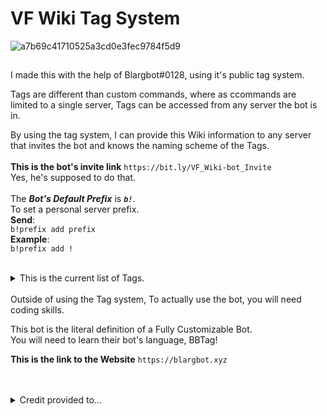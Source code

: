 # VF Wiki Tag System 

![a7b69c41710525a3cd0e3fec9784f5d9](https://user-images.githubusercontent.com/66041755/214806929-c93a9c4f-3be4-46ee-890e-5bd6f2188f24.png)

## 

I made this with the help of Blargbot#0128, using it's public tag system.

Tags are different than custom commands, where as ccommands are limited to a single server, Tags can be accessed from any server the bot is in.

By using the tag system, I can provide this Wiki information to any server that invites the bot and knows the naming scheme of the Tags.
<br><br>
__**This is the bot's invite link**__
```https://bit.ly/VF_Wiki-bot_Invite```<br>Yes, he's supposed to do that. 
<br><br>
The ***Bot's Default Prefix*** is ***`b!`***.<br>
To set a personal server prefix. 
<br>**Send**:<br>```b!prefix add prefix``` <br>**Example**:<br>
```b!prefix add !```
<br><br>
<details>
  <summary>This is the current list of Tags.</summary>
  <p <br>
<br>So the way this works is,<br>
We have the prefix `!`, <br>
Then a lowercase `t`, to define that we are looking for a Tag,<br>
No space in-between the `!` and the `t`.<br>
Space,<br>
`vf-` (obviously the name of the game.)<br>
Then the Tag Name, `fishinfo`.<br><br>So Example:<br> 
!t vf-fishinfo<br><br><br>
Tag List<br>
≠≠≠≠≠≠≠≠≠≠≠≠≠≠≠≠≠≠≠≠≠≠≠≠≠≠≠≠<br>
• vf-badges<br>
• vf-boats<br>
• vf-charms<br>
• vf-clans<br>
• vf-pets<br>
• vf-fishinfo, vf-fish1-6<br>
• vf-rodinfo, vf-rods1-6<br>
≠≠≠≠≠≠≠≠≠≠≠≠≠≠≠≠≠≠≠≠≠≠≠≠≠≠≠≠
  </p> 
</details>
<br>
Outside of using the Tag system, To actually use the bot, you will need coding skills.

This bot is the literal definition of a Fully Customizable Bot.<br>
You will need to learn their bot's language, BBTag!

__**This is the link to the Website**__ 
```https://blargbot.xyz```
<br><br><br>

<details>
 <summary>Credit provided to...</summary>
 <p>
<details>
 <summary>💙 Colossus#0069</summary>
 <p>
For Material List & Data provided for<br>
• vf-fish1-6,<br>
• vf-rods1-6,<br>
• vf-boats,<br>
• vf-pets,<br>
• vf-charms 
</p>
</details>

<details>
 <summary>💙 Placeholder</summary>
 <p>
For stuff and things 
</p>
</details>

<details>
 <summary>💙 Placeholder</summary>
 <p>
For stuff and things 
</p>
</details>

<details>
 <summary>💙 Placeholder</summary>
 <p>
For stuff and things 
</p>
</details>

<details>
 <summary>💙 Placeholder</summary>
 <p>
For stuff and things 
</p>
</details>
